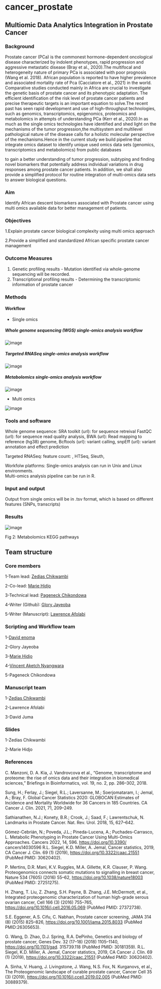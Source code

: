 # cancer_prostate

## Multiomic Data Analytics Integration in Prostate Cancer

### Background  
Prostate cancer (PCa) is the commonest hormone-dependent oncological disease characterized by indolent phenotypes, rapid progression and aggressive metastatic disease (Bray et al., 2020).The multifocal and heterogeneity nature of primary PCa is associated with poor prognosis (Wang et al. 2018). African population is reported to have higher prevalence and associated mortality rate of Pca (Cacciatore et al., 2021) in the world. Comparative studies conducted mainly in Africa are crucial to investigate the genetic basis of prostate cancer and its phenotypic adaptation. The efficient identification of the risk level of prostate cancer patients and precise therapeutic targets is an important equation to solve.The recent past has seen rapid development and use of high-throughput technologies, such as genomics, transcriptomics, epigenomics, proteomics and metabolomics in attempts of understanding PCa (Kerr et al., 2020).In as much as the single omics technologies have identified and shed light on the mechanisms of the tumor progression,the multisystem and multilevel pathological nature of the disease calls for a holistic molecular perspective of the mechanisms.Hence in the current study we build pipeline that integrate omics dataset  to identify unique   used omics data sets (genomics, transcriptomics and metabolomics) from public databases 






to gain a better understanding of tumor progression, subtyping and finding novel biomarkers that potentially address individual variations in drug responses among prostate cancer patients. In addition, we shall also provide a simplified protocol for routine integration of multi-omics data sets to answer biological questions.


### Aim
Identify African descent biomarkers associated with Prostate cancer using multi omics available data for better management of patients. 

### Objectives

1.Explain prostate cancer biological complexity using multi omics approach

2.Provide a simplified and standardized African specific prostate cancer management 

### Outcome Measures  

1.	Genetic profiling results - Mutation identified via whole-genome sequencing will be recorded.
2.	Transcriptional profiling results - Determining the transcriptomic information of prostate cancer

### Methods

#### Workflow

- Single omics 
##### Whole genome sequencing (WGS) single-omics analysis workflow

![image](https://user-images.githubusercontent.com/93914264/162796397-7b28270c-7154-465c-9799-18ae1799267a.png)

##### Targeted RNASeq single-omics analysis workflow
![image](https://user-images.githubusercontent.com/93914264/162796790-40d9c635-69f7-498f-a10f-934dc972b11f.png)

##### Metabolomics single-omics analysis workflow

![image](https://user-images.githubusercontent.com/93914264/162797135-2d89e830-e92e-437a-9265-43cc36e995df.png)


- Multi omics 

![image](https://user-images.githubusercontent.com/93914264/162797618-2283e6ac-b539-4344-984b-033ab326becc.png)

### Tools and software

Whole genome sequence: 
SRA toolkit (url): for sequence retreival
FastQC (url): for sequence read quality analysis, 
BWA (url): Read mapping to reference (hg38) genome, 
Bcftools (url): variant calling, 
snpEff (url): variant annotation and effect prediction 

Targeted RNASeq:
feature count: , 
HTSeq, 
Sleuth, 

Workfolw platforms:
Single-omics analysis can run in Unix and Linux environments.  
Multi-omics analysis pipeline can be run in R. 

### Input and output

Output from single omics will be in .tsv format, which is based on different features (SNPs, transcripts)

### Results 

![image](https://user-images.githubusercontent.com/93914264/162799004-24156fa8-eaa3-4c30-9687-a6910f735129.png)

Fig 2: Metabolomics KEGG pathways 



## Team structure

### Core members

1-Team lead: [Zedias Chikwambi](https://github.com/zchikambi)

2-Co-lead: [Marie Hidjo](https://github.com/mariehidjo/cancer_prostate)

3-Technical lead: [Pageneck Chikondowa](github.com/pageneck)

4-Writer (Github): [Glory Jayeoba](https://github.com/gloryife)

5-Writer (Manuscript): [Lawrence Afolabi](https://github.com/itslawrenceb)

### Scripting and Workflow team 

1-[David enoma](https://github.com/davidenoma)

2-Glory Jayeoba

3-[Marie Hidjo](https://github.com/mariehidjo/cancer_prostate)

4-[Vincent Aketch Nyangwara](https://github.com/vinaketch)

5-Pageneck Chikondowa

### Manuscript team 

1-[Zedias Chikwambi](https://github.com/zchikambi/) 

2-Lawrence Afolabi

3-David Juma

### Slides 

1-Zedias Chikwambi

2-Marie Hidjo



### References 

C. Manzoni, D. A. Kia, J. Vandrovcova et al., “Genome, transcriptome and proteome: the rise of omics data and their integration in biomedical sciences,” Briefings in Bioinformatics, vol. 19, no. 2, pp. 286–302, 2018. 

Sung, H.; Ferlay, J.; Siegel, R.L.; Laversanne, M.; Soerjomataram, I.; Jemal, A.; Bray, F. Global Cancer Statistics 2020: GLOBOCAN Estimates of Incidence and Mortality Worldwide for 36 Cancers in 185 Countries. CA Cancer J. Clin. 2021, 71, 209–249. 

Sathianathen, N.J.; Konety, B.R.; Crook, J.; Saad, F.; Lawrentschuk, N. Landmarks in Prostate Cancer. Nat. Rev. Urol. 2018, 15, 627–642. 

Gómez-Cebrián, N.; Poveda, J.L.; Pineda-Lucena, A.; Puchades-Carrasco, L. Metabolic Phenotyping in Prostate Cancer Using Multi-Omics Approaches. Cancers 2022, 14, 596. https://doi.org/10.3390/ cancers14030596
R.L. Siegel, K.D. Miller, A. Jemal, Cancer statistics, 2019, CA Cancer J. Clin. 69 (1)
(2019), https://doi.org/10.3322/caac.21551 (PubMed PMID: 30620402). 

P. Mertins, D.R. Mani, K.V. Ruggles, M.A. Gillette, K.R. Clauser, P. Wang. Proteogenomics connects somatic mutations to signalling in breast cancer, Nature 534 (7605) (2016) 55–62, https://doi.org/10.1038/nature18003 (PubMed PMID: 27251275).

 H. Zhang, T. Liu, Z. Zhang, S.H. Payne, B. Zhang, J.E. McDermott, et al., Integrated
proteogenomic characterization of human high-grade serous ovarian cancer, Cell 166 (3) (2016) 755–765, https://doi.org/10.1016/j.cell.2016.05.069 (PubMed PMID: 27372738).

S.E. Eggener, A.S. Cifu, C. Nabhan, Prostate cancer screening, JAMA 314 (8) (2015) 825–826, https://doi.org/10.1001/jama.2015.8033 (PubMed PMID:26305653). 

G. Wang, D. Zhao, D.J. Spring, R.A. DePinho, Genetics and biology of prostate cancer, Genes Dev. 32 (17–18) (2018) 1105–1140, https://doi.org/10.1101/gad. 315739.118 (PubMed PMID: 30181359). 
R.L. Siegel, K.D. Miller, A. Jemal, Cancer statistics, 2019, CA Cancer J. Clin. 69 (1) (2019), https://doi.org/10.3322/caac.21551 (PubMed PMID: 30620402). 

A. Sinha, V. Huang, J. Livingstone, J. Wang, N.S. Fox, N. Kurganovs, et al., The Proteogenomic landscape of curable prostate cancer, Cancer Cell 35 (3) (2019), https://doi.org/10.1016/j.ccell.2019.02.005 (PubMed PMID: 30889379). 



